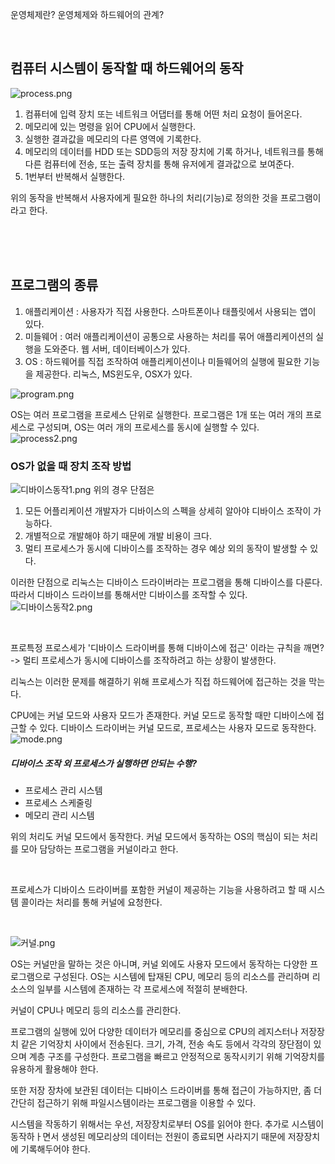 운영체제란? 운영체제와 하드웨어의 관계?


<br>

## 컴퓨터 시스템이 동작할 때 하드웨어의 동작
![process.png](https://github.com/user-attachments/assets/1e428457-6c49-4bad-9cf9-fbc8b787efed)
1. 컴퓨터에 입력 장치 또는 네트워크 어댑터를 통해 어떤 처리 요청이 들어온다.
2. 메모리에 있는 명령을 읽어 CPU에서 실행한다.
3. 실행한 결과값을 메모리의 다른 영역에 기록한다.
4. 메모리의 데이터를 HDD 또는 SDD등의 저장 장치에 기록 하거나, 네트워크를 통해 다른 컴퓨터에 전송, 또는 출력 장치를 통해 유저에게
  결과값으로 보여준다.
5. 1번부터 반복해서 실행한다.

위의 동작을 반복해서 사용자에게 필요한 하나의 처리(기능)로 정의한 것을 프로그램이라고 한다.

<br><br><br>

## 프로그램의 종류
1. 애플리케이션 : 사용자가 직접 사용한다. 스마트폰이나 태플릿에서 사용되는 앱이 있다.
2. 미들웨어 : 여러 애플리케이션이 공통으로 사용하는 처리를 묶어 애플리케이션의 실행을 도와준다. 웹 서버, 데이터베이스가 있다.
3. OS : 하드웨어를 직접 조작하여 애플리케이션이나 미들웨어의 실행에 필요한 기능을 제공한다. 리눅스, MS윈도우, OSX가 있다.

![program.png](https://github.com/user-attachments/assets/9e9e81c0-2025-4245-a24d-f8f5de182ca3)


OS는 여러 프로그램을 프로세스 단위로 실행한다.
프로그램은 1개 또는 여러 개의 프로세스로 구성되며,  OS는 여러 개의 프로세스를 동시에 실행할 수 있다.
![process2.png](https://github.com/user-attachments/assets/f2f2c514-014f-4f76-befb-929e923a97c2)

### OS가 없을 때 장치 조작 방법
![디바이스동작1.png](https://github.com/user-attachments/assets/8bde6e8a-c107-4188-a627-fa4d41330040)
위의 경우 단점은
1. 모든 어플리케이션 개발자가 디바이스의 스펙을 상세히 알아야 디바이스 조작이 가능하다.
2. 개별적으로 개발해야 하기 때문에 개발 비용이 크다.
3. 멀티 프로세스가 동시에 디바이스를 조작하는 경우 예상 외의 동작이 발생할 수 있다.


이러한 단점으로 리눅스는 디바이스 드라이버라는 프로그램을 통해 디바이스를 다룬다.
따라서 디바이스 드라이브를 통해서만 디바이스를 조작할 수 있다.
![디바이스동작2.png](https://github.com/user-attachments/assets/210e06ea-93a5-43eb-ad07-3355b5a4ca80)



<br>


프로특정 프로스세가 '디바이스 드라이버를 통해 디바이스에 접근' 이라는 규칙을 깨면?
-> 멀티 프로세스가 동시에 디바이스를 조작하려고 하는 상황이 발생한다.  

리눅스는 이러한 문제를 해결하기 위해 프로세스가 직접 하드웨어에 접근하는 것을 막는다.

CPU에는 커널 모드와 사용자 모드가 존재한다. 커널 모드로 동작할 때만 디바이스에 접근할 수 있다.
디바이스 드라이버는 커널 모드로, 프로세스는 사용자 모드로 동작한다.  
![mode.png](https://github.com/user-attachments/assets/9e367bab-ee25-426b-8e21-da7e3c22f2f1)


##### 디바이스 조작 외 프로세스가 실행하면 안되는 수행?
- 프로세스 관리 시스템
- 프로세스 스케줄링
- 메모리 관리 시스템

위의 처리도 커널 모드에서 동작한다.
커널 모드에서 동작하는 OS의 핵심이 되는 처리를 모아 담당하는 프로그램을 커널이라고 한다.

  <br>
  
프로세스가 디바이스 드라이버를 포함한 커널이 제공하는 기능을 사용하려고 할 때 시스템 콜이라는 처리를 통해 커널에 요청한다.

  <br>

![커널.png](https://github.com/user-attachments/assets/9624f0bd-935c-403d-aab8-c8c7ad8e83de)

OS는 커널만을 말하는 것은 아니며, 커널 외에도 사용자 모드에서 동작하는 다양한 프로그램으로 구성된다.
OS는 시스템에 탑재된 CPU, 메모리 등의 리소스를 관리하며 리소스의 일부를 시스템에 존재하는 각 프로세스에 적절히 분배한다.


커널이 CPU나 메모리 등의 리소스를 관리한다.


프로그램의 실행에 있어 다양한 데이터가 메모리를 중심으로 CPU의 레지스터나 저장장치 같은 기억장치 사이에서 전송된다.
크기, 가격, 전송 속도 등에서 각각의 장단점이 있으며 계층 구조를 구성한다. 프로그램을 빠르고 안정적으로 동작시키기 위해
기억장치를 유용하게 활용해야 한다.

또한 저장 장차에 보관된 데이터는 디바이스 드라이버를 통해 접근이 가능하지만, 좀 더 간단히 접근하기 위해 파일시스템이라는 프로그램을 이용할 수 있다.

시스템을 작동하기 위해서는 우선, 저장장치로부터 OS를 읽어야 한다. 추가로 시스템이 동작하ㅏ면서 생성된 메모리상의 데이터는 전원이 종료되면 사라지기 때문에 
저장장치에 기록해두어야 한다.




